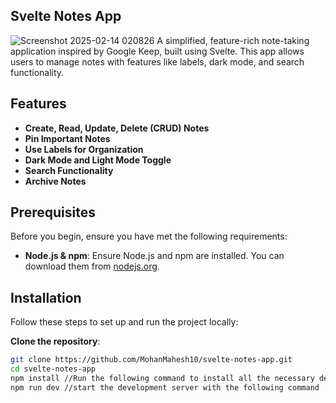  ## Svelte Notes App
 ![Screenshot 2025-02-14 020826](https://github.com/user-attachments/assets/3badd998-4126-4309-82a1-5aaed77f9816)
A simplified, feature-rich note-taking application inspired by Google Keep, built using Svelte. This app allows users to manage notes with features like labels, dark mode, and search functionality.

## Features

- **Create, Read, Update, Delete (CRUD) Notes**
- **Pin Important Notes**
- **Use Labels for Organization**
- **Dark Mode and Light Mode Toggle**
- **Search Functionality**
- **Archive Notes**

## Prerequisites

Before you begin, ensure you have met the following requirements:

- **Node.js & npm**: Ensure Node.js and npm are installed. You can download them from [nodejs.org](https://nodejs.org/).

## Installation

Follow these steps to set up and run the project locally:

 **Clone the repository**:
   ```bash
   git clone https://github.com/MohanMahesh10/svelte-notes-app.git
   cd svelte-notes-app
   npm install //Run the following command to install all the necessary dependencies
   npm run dev //start the development server with the following command
   
